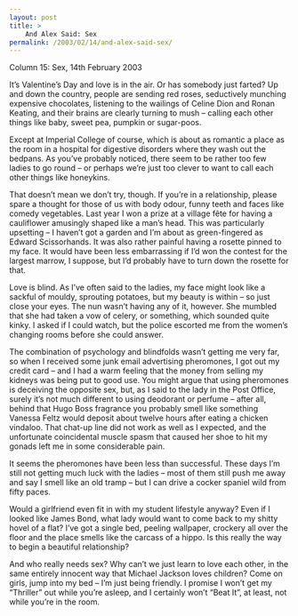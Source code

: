```yaml
---
layout: post
title: >
    And Alex Said: Sex
permalink: /2003/02/14/and-alex-said-sex/
---
```

Column 15: Sex, 14th February 2003

It’s Valentine’s Day and love is in the air. Or has somebody just farted? Up and down the country, people are sending red roses, seductively munching expensive chocolates, listening to the wailings of Celine Dion and Ronan Keating, and their brains are clearly turning to mush – calling each other things like baby, sweet pea, pumpkin or sugar-poos.

Except at Imperial College of course, which is about as romantic a place as the room in a hospital for digestive disorders where they wash out the bedpans. As you’ve probably noticed, there seem to be rather too few ladies to go round – or perhaps we’re just too clever to want to call each other things like honeykins.

That doesn’t mean we don’t try, though. If you’re in a relationship, please spare a thought for those of us with body odour, funny teeth and faces like comedy vegetables. Last year I won a prize at a village fête for having a cauliflower amusingly shaped like a man’s head. This was particularly upsetting – I haven’t got a garden and I’m about as green-fingered as Edward Scissorhands. It was also rather painful having a rosette pinned to my face. It would have been less embarrassing if I’d won the contest for the largest marrow, I suppose, but I’d probably have to turn down the rosette for that.

Love is blind. As I’ve often said to the ladies, my face might look like a sackful of mouldy, sprouting potatoes, but my beauty is within – so just close your eyes. The nun wasn’t having any of it, however. She mumbled that she had taken a vow of celery, or something, which sounded quite kinky. I asked if I could watch, but the police escorted me from the women’s changing rooms before she could answer.

The combination of psychology and blindfolds wasn’t getting me very far, so when I received some junk email advertising pheromones, I got out my credit card – and I had a warm feeling that the money from selling my kidneys was being put to good use. You might argue that using pheromones is deceiving the opposite sex, but, as I said to the lady in the Post Office, surely it’s not much different to using deodorant or perfume – after all, behind that Hugo Boss fragrance you probably smell like something Vanessa Feltz would deposit about twelve hours after eating a chicken vindaloo. That chat-up line did not work as well as I expected, and the unfortunate coincidental muscle spasm that caused her shoe to hit my gonads left me in some considerable pain.

It seems the pheromones have been less than successful. These days I’m still not getting much luck with the ladies – most of them still push me away and say I smell like an old tramp – but I can drive a cocker spaniel wild from fifty paces.

Would a girlfriend even fit in with my student lifestyle anyway? Even if I looked like James Bond, what lady would want to come back to my shitty hovel of a flat? I’ve got a single bed, peeling wallpaper, crockery all over the floor and the place smells like the carcass of a hippo. Is this really the way to begin a beautiful relationship?

And who really needs sex? Why can’t we just learn to love each other, in the same entirely innocent way that Michael Jackson loves children? Come on girls, jump into my bed – I’m just being friendly. I promise I won’t get my “Thriller” out while you’re asleep, and I certainly won’t “Beat It”, at least, not while you’re in the room.